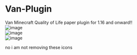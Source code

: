 # Van-Plugin
Van Minecraft Quality of Life paper plugin for 1.16 and onward!!                                                                                                                                                                                                                                                                                                                                                
![image](https://github.com/Blaze276/Van-Plugin/assets/109112309/6705f080-d989-43f8-8201-693af55dc82d)                                                                                                                                                                                                                                                                                                  
![image](https://github.com/Blaze276/Van-Plugin/assets/109112309/4676ede5-c9ce-4eea-a452-aee991934726)                                                                                                                                                                                                                                                                                                  
![image](https://github.com/Blaze276/Van-Plugin/assets/109112309/affccf48-ab68-4aca-b7ea-3d7ee4522d9f)


no i am not removing these icons


 

